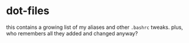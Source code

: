# dot-files
this contains a growing list of my aliases and other `.bashrc` tweaks. plus, who remembers all they added and changed anyway?
